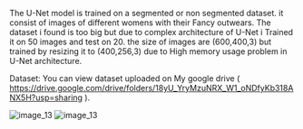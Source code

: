 The U-Net model is trained on a segmented or non segmented dataset. it consist of images of different womens with their Fancy outwears. The dataset i found is too big but due to complex architecture of U-Net i Trained it on 50 images and test on 20. the size of images are (600,400,3) but trained by resizing it to (400,256,3) due to High memory usage problem in U-Net architecture.



Dataset: You can view dataset uploaded on My google drive ( https://drive.google.com/drive/folders/18yU_YryMzuNRX_W1_oNDfyKb318ANX5H?usp=sharing ).


![image_13](https://github.com/NishantkSingh0/Unet_Image_segment_womens/assets/166206623/b8b5d2a4-ea8e-49dc-a4ca-b8040cd4e221)             ![image_13](https://github.com/NishantkSingh0/Unet_Image_segment_womens/assets/166206623/416b5a95-2101-4182-86a4-f545d504e388)
